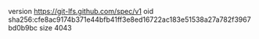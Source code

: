 version https://git-lfs.github.com/spec/v1
oid sha256:cfe8ac9174b371e44bfb41ff3e8ed16722ac183e51538a27a782f3967bd0b9bc
size 4043
